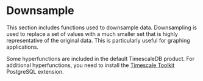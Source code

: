 # Downsample
This section includes functions used to downsample data.  Downsampling
is used to replace a set of values with a much smaller set that is highly
representative of the original data.  This is particularly useful for
graphing applications.

Some hyperfunctions are included in the default TimescaleDB product. For
additional hyperfunctions, you need to install the
[Timescale Toolkit][install-toolkit] PostgreSQL extension.

<hyperfunctionTable
    hyperfunctionFamily='downsample'
    includeExperimental
    sortByType
/>

[install-toolkit]: timescaledb/:currentVersion:/how-to-guides/hyperfunctions/install-toolkit

